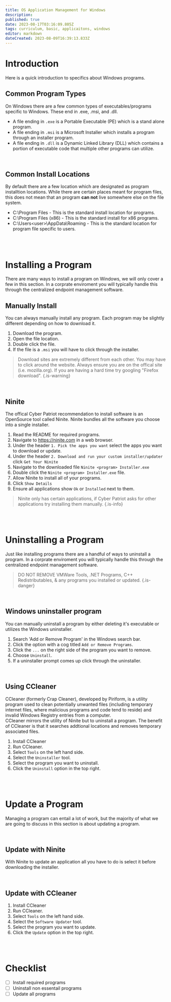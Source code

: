 ```yaml
---
title: OS Application Management for Windows
description: 
published: true
date: 2023-08-17T03:16:09.805Z
tags: curriculum, basic, applicaitons, windows
editor: markdown
dateCreated: 2023-08-09T16:39:13.833Z
---
```


# Introduction
Here is a quick introduction to specifics about Windows programs.

## Common Program Types
On Windows there are a few common types of executables/programs specific to Windows. These end in .exe, .msi, and .dll.  
- A file ending in `.exe` is a Portable Executable (PE) which is a stand alone program.
- A file ending in `.msi` is a Microsoft Installer which installs a program through an installer program.
- A file ending in `.dll` is a Dynamic Linked Library (DLL) which contains a portion of executable code that multiple other programs can utilize. 

<br>

## Common Install Locations
By default there are a few location which are designated as program installtion locations. While there are certain places meant for program files, this does not mean that an program **can not** live somewhere else on the file system.
- C:\Program Files - This is the standard install location for programs.
- C:\Program Files (x86) - This is the standard install for x86 programs.
- C:\Users\<user>\AppData\Roaming - This is the standard location for program file specific to users.

<br> <br>

# Installing a Program
There are many ways to install a program on Windows, we will only cover a few in this section. In a corprate enviroment you will typically handle this through the centralized endpoint management software.

## Manually Install
You can always manually install any program. Each program may be slightly different depending on how to download it.

1. Download the program.
2. Open the file location.
3. Double click the file.
4. If the file is a `.msi` you will have to click through the installer.

> Download sites are extremely different from each other. You may have to click around the website. Always ensure you are on the offical site (i.e. mozilla.org). If you are having a hard time try googling "Firefox download". 
{.is-warning}

<br> 

## Ninite
The offical Cyber Patriot recommendation to install software is an OpenSource tool called Ninite. Ninite bundles all the software you choose into a single installer. 

1. Read the README for required programs.
2. Navigate to https://ninite.com in a web browser.
3. Under the header `1. Pick the apps you want` select the apps you want to download or update.
4. Under the header `2. Download and run your custom installer/updater` click `Get Your Ninite`
5. Navigate to the downloaded file `Ninite <program> Installer.exe` 
6. Double click the `Ninite <program> Installer.exe` file.
7. Allow Ninite to install all of your programs. 
8. Click `Show Details` 
9. Ensure all applications show `Ok` or `Installed` next to them.

> Ninite only has certain applications, if Cyber Patriot asks for other applications try installing them manually.
{.is-info}

<br> <br>

# Uninstalling a Program
Just like installing programs there are a handful of ways to uninstall a program. In a corprate enviroment you will typically handle this through the centralized endpoint management software.

> DO NOT REMOVE VMWare Tools, .NET Programs, C++ Redistributables, & any programs you installed or updated.
{.is-danger}

<br>

## Windows uninstaller program
You can manually uninstall a program by either deleting it's executable or utilizes the Windows uninstaller.

1. Search 'Add or Remove Program' in the Windows search bar.
2. Click the option with a cog titled `Add or Remove Programs`.
3. Click the `...` on the right side of the program you want to remove.
4. Choose `Uninstall`.
5. If a uninstaller prompt comes up click through the uninstaller.

<br> 

## Using CCleaner
CCleaner (formerly Crap Cleaner), developed by Piriform, is a utility program used to clean potentially unwanted files (including temporary internet files, where malicious programs and code tend to reside) and invalid Windows Registry entries from a computer.  
CCleaner mirrors the utility of Ninite but to uninstall a program. The benefit of CCleaner is that it searches addtional locations and removes temporary associated files.

1. Install CCleaner
2. Run CCleaner.
3. Select `Tools` on the left hand side.
4. Select the `Uninstaller` tool.
5. Select the program you want to uninstall.
6. Click the `Uninstall` option in the top right.

<br> <br>

# Update a Program
Managing a program can entail a lot of work, but the majority of what we are going to discuss in this section is about updating a program. 

<br>

## Update with Ninite
With Ninite to update an application all you have to do is select it before downloading the installer. 

<br>

## Update with CCleaner
1. Install CCleaner
2. Run CCleaner.
3. Select `Tools` on the left hand side.
4. Select the `Software Updater` tool.
5. Select the program you want to update.
6. Click the `Update` option in the top right.

<br>
<br> 

# Checklist
- [ ] Install required programs
- [ ] Uninstall non essentail programs
- [ ] Update all programs

<br>